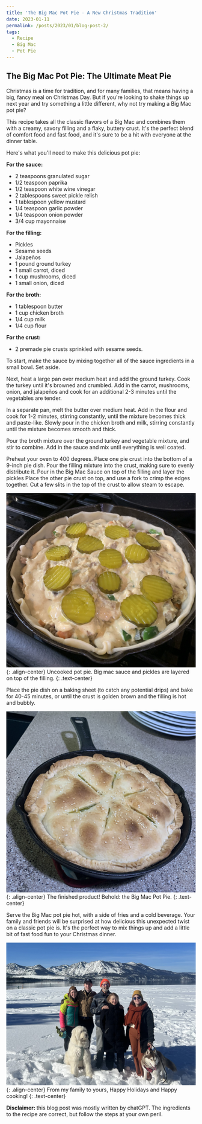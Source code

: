 ```yaml
---
title: 'The Big Mac Pot Pie - A New Christmas Tradition'
date: 2023-01-11
permalink: /posts/2023/01/blog-post-2/
tags:
  - Recipe
  - Big Mac
  - Pot Pie
---
```


## The Big Mac Pot Pie: The Ultimate Meat Pie

Christmas is a time for tradition, and for many families, that means having a big, fancy meal on Christmas Day. But if you're looking to shake things up next year and try something a little different, why not try making a Big Mac pot pie?

This recipe takes all the classic flavors of a Big Mac and combines them with a creamy, savory filling and a flaky, buttery crust. It's the perfect blend of comfort food and fast food, and it's sure to be a hit with everyone at the dinner table.

Here's what you'll need to make this delicious pot pie:

<strong>For the sauce:</strong>
<ul>
<li>2 teaspoons granulated sugar</li>
<li>1/2 teaspoon paprika</li>
<li>1/2 teaspoon white wine vinegar</li>
<li>2 tablespoons sweet pickle relish</li>
<li>1 tablespoon yellow mustard</li>
<li>1/4 teaspoon garlic powder</li>
<li>1/4 teaspoon onion powder</li>
<li>3/4 cup mayonnaise</li>
</ul>

<strong>For the filling:</strong>
<ul>
<li>Pickles</li>
<li>Sesame seeds</li>
<li>Jalapeños</li>
<li>1 pound ground turkey</li>
<li>1 small carrot, diced</li>
<li>1 cup mushrooms, diced</li>
<li>1 small onion, diced</li>
</ul>

<strong>For the broth:</strong>
<ul>
<li>1 tablespoon butter</li>
<li>1 cup chicken broth</li>
<li>1/4 cup milk</li>
<li>1/4 cup flour</li>
</ul>

<strong>For the crust:</strong>
<ul>
<li>2 premade pie crusts sprinkled with sesame seeds.</li>
</ul>
To start, make the sauce by mixing together all of the sauce ingredients in a small bowl. Set aside.

Next, heat a large pan over medium heat and add the ground turkey. Cook the turkey until it's browned and crumbled. Add in the carrot, mushrooms, onion, and jalapeños and cook for an additional 2-3 minutes until the vegetables are tender.

In a separate pan, melt the butter over medium heat. Add in the flour and cook for 1-2 minutes, stirring constantly, until the mixture becomes thick and paste-like. Slowly pour in the chicken broth and milk, stirring constantly until the mixture becomes smooth and thick.

Pour the broth mixture over the ground turkey and vegetable mixture, and stir to combine. Add in the sauce and mix until everything is well coated.

Preheat your oven to 400 degrees. Place one pie crust into the bottom of a 9-inch pie dish. Pour the filling mixture into the crust, making sure to evenly distribute it. Pour in the Big Mac Sauce on top of the filling and layer the pickles Place the other pie crust on top, and use a fork to crimp the edges together. Cut a few slits in the top of the crust to allow steam to escape.

![image-center](/images/potpie/uncookedpie.jpg){: .align-center}
Uncooked pot pie. Big mac sauce and pickles are layered on top of the filling.
{: .text-center}

Place the pie dish on a baking sheet (to catch any potential drips) and bake for 40-45 minutes, or until the crust is golden brown and the filling is hot and bubbly.

![image-center](/images/potpie/cookedpie.jpg){: .align-center}
The finished product! Behold: the Big Mac Pot Pie.
{: .text-center}

Serve the Big Mac pot pie hot, with a side of fries and a cold beverage. Your family and friends will be surprised at how delicious this unexpected twist on a classic pot pie is. It's the perfect way to mix things up and add a little bit of fast food fun to your Christmas dinner. 


![image-center](/images/potpie/hoffmannfamily.jpg){: .align-center}
From my family to yours, Happy Holidays and Happy cooking!
{: .text-center}

<strong> Disclaimer: </strong> this blog post was mostly written by chatGPT. The ingredients to the recipe are correct, but follow the steps at your own peril.